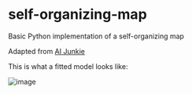 # self-organizing-map
Basic Python implementation of a self-organizing map

Adapted from [AI Junkie](http://www.ai-junkie.com/ann/som/som1.html)

This is what a fitted model looks like:

![image](https://github.com/user-attachments/assets/47d38144-f8fe-4e13-94e5-df36b4edefb9)
